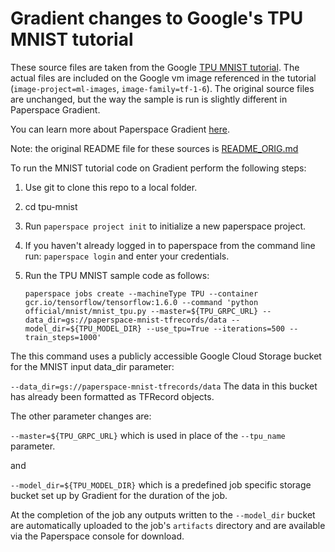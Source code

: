 # Gradient changes to Google's TPU MNIST tutorial

These source files are taken from the Google [TPU MNIST tutorial](https://cloud.google.com/tpu/docs/tutorials/mnist).  The actual files are included on the Google vm image referenced in the tutorial (`image-project=ml-images`, `image-family=tf-1-6`). The original source files are unchanged, but the way the sample is run is slightly different in Paperspace Gradient.

You can learn more about Paperspace Gradient [here](https://www.paperspace.com/gradient).

Note: the original README file for these sources is [README_ORIG.md](README_ORIG.md)

To run the MNIST tutorial code on Gradient perform the following steps:

1. Use git to clone this repo to a local folder.
2. cd tpu-mnist
3. Run `paperspace project init` to initialize a new paperspace project.
4. If you haven't already logged in to paperspace from the command line run:
   `paperspace login` and enter your credentials.
5. Run the TPU MNIST sample code as follows:

   `paperspace jobs create --machineType TPU --container gcr.io/tensorflow/tensorflow:1.6.0 --command 'python official/mnist/mnist_tpu.py --master=${TPU_GRPC_URL} --data_dir=gs://paperspace-mnist-tfrecords/data --model_dir=${TPU_MODEL_DIR} --use_tpu=True --iterations=500 --train_steps=1000'`

The this command uses a publicly accessible Google Cloud Storage bucket for the MNIST input data_dir parameter:

  `--data_dir=gs://paperspace-mnist-tfrecords/data`  The data in this bucket has already been formatted as TFRecord objects.

The other parameter changes are:

  `--master=${TPU_GRPC_URL}` which is used in place of the `--tpu_name` parameter.

and

  `--model_dir=${TPU_MODEL_DIR}` which is a predefined job specific storage bucket set up by Gradient for the duration of the job.

At the completion of the job any outputs written to the `--model_dir` bucket are automatically uploaded to the job's `artifacts` directory and are available via the Paperspace console for download.

